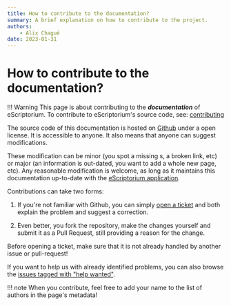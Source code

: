 ```yaml
---
title: How to contribute to the documentation?
summary: A brief explanation on how to contribute to the project.
authors:
    - Alix Chagué
date: 2023-01-31
---
```


# How to contribute to the documentation?

!!! Warning
    This page is about contributing to the ***documentation*** of eScriptorium. To contribute to eScriptorium's source code, see: [contributing](https://gitlab.com/scripta/escriptorium/-/wikis/contributing)

The source code of this documentation is hosted on [Github](https://github.com/alix-tz/escriptorium-tutorial/) under a open license. It is accessible to anyone. It also means that anyone can suggest modifications.

These modification can be minor (you spot a missing s, a broken link, etc) or major (an information is out-dated, you want to add a whole new page, etc). Any reasonable modification is welcome, as long as it maintains this documentation up-to-date with the [eScriptorium application](https://gitlab.com/scripta/escriptorium).

Contributions can take two forms:

1. If you're not familiar with Github, you can simply [open a ticket](https://github.com/alix-tz/escriptorium-tutorial/issues/new) and both explain the problem and suggest a correction.

2. Even better, you fork the repository, make the changes yourself and submit it as a Pull Request, still providing a reason for the change. 

Before opening a ticket, make sure that it is not already handled by another issue or pull-request!

If you want to help us with already identified problems, you can also browse the [issues tagged with "help wanted"](https://github.com/alix-tz/escriptorium-tutorial/labels/help%20wanted).

!!! note
    When you contribute, feel free to add your name to the list of authors in the page's metadata!